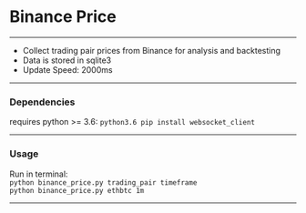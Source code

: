 # Binance Price
------------------------------------------------------------------
* Collect trading pair prices from Binance for analysis and backtesting
* Data is stored in sqlite3
* Update Speed: 2000ms
------------------------------------------------------------------

### Dependencies

requires python >= 3.6: `python3.6 pip install websocket_client`

------------------------------------------------------------------

### Usage

Run in terminal:
\
`python binance_price.py trading_pair timeframe`
\
`python binance_price.py ethbtc 1m`

------------------------------------------------------------------